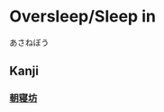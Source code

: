 # Oversleep/Sleep in
あさねぼう

## Kanji
### [朝](朝.md)[寝](../Kanji/kanji-dict/寝.md)[坊](../Kanji/kanji-dict/坊.md)